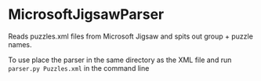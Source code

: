 # MicrosoftJigsawParser
Reads puzzles.xml files from Microsoft Jigsaw and spits out group + puzzle names.

To use place the parser in the same directory as the XML file and run `parser.py Puzzles.xml` in the command line
